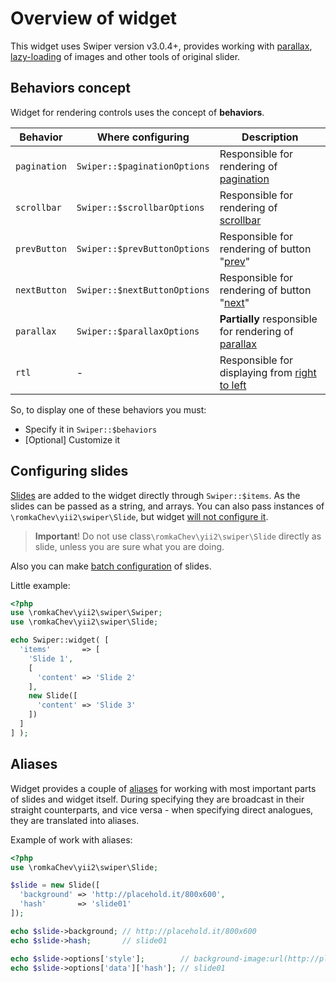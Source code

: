 # Overview of widget

This widget uses Swiper version v3.0.4+, provides working with [parallax](behaviors-parallax.md), 
[lazy-loading](usage-lazy-loading.md) of images and other tools of original slider.

## Behaviors concept

Widget for rendering controls uses the concept of **behaviors**. 

Behavior     | Where configuring            | Description                                                                       
------------- | ---------------------------- | -------------------------------------------------------------------------------
`pagination`  | `Swiper::$paginationOptions` | Responsible for rendering of [pagination](behaviors-pagination.md)                  
`scrollbar`   | `Swiper::$scrollbarOptions`  | Responsible for rendering of [scrollbar](behaviors-scrollbar.md)                  
`prevButton`  | `Swiper::$prevButtonOptions` | Responsible for rendering of button "[prev](behaviors-navigation-buttons.md)"
`nextButton`  | `Swiper::$nextButtonOptions` | Responsible for rendering of button "[next](behaviors-navigation-buttons.md)" 
`parallax`    | `Swiper::$parallaxOptions`   | **Partially** responsible for rendering of [parallax](behaviors-parallax.md)      
`rtl`         | -                            | Responsible for displaying from [right to left](behaviors-rtl.md)            

So, to display one of these behaviors you must:

* Specify it in `Swiper::$behaviors`
* [Optional] Customize it

## Configuring slides

[Slides](usage-slides.md) are added to the widget directly through `Swiper::$items`. 
As the slides can be passed as a string, and arrays.
You can also pass instances of `\romkaChev\yii2\swiper\Slide`, 
but widget [will not configure it](usage-slides.md#%D0%9D%D0%B0%D1%81%D1%82%D1%80%D0%BE%D0%B9%D0%BA%D0%B0-%D0%BE%D0%B1%D1%8A%D0%B5%D0%BA%D1%82%D0%BE%D0%B2-romkachevyii2swiperslide).

> **Important**! Do not use class`\romkaChev\yii2\swiper\Slide` directly as slide, 
  unless you are sure what you are doing.

Also you can make [batch configuration](options-slide-batch.md) of slides.

Little example:

```PHP
<?php
use \romkaChev\yii2\swiper\Swiper;
use \romkaChev\yii2\swiper\Slide;

echo Swiper::widget( [
  'items'       => [
    'Slide 1',
    [
      'content' => 'Slide 2'
    ],
    new Slide([
      'content' => 'Slide 3'
    ])
  ]
] );
```

## Aliases

Widget provides a couple of [aliases](options-aliases.md) for working with most important parts of slides
and widget itself.
During specifying they are broadcast in their straight counterparts, 
and vice versa - when specifying direct analogues, they are translated into aliases.

Example of work with aliases:

```PHP
<?php
use \romkaChev\yii2\swiper\Slide;

$slide = new Slide([
  'background' => 'http://placehold.it/800x600',
  'hash'       => 'slide01'
]);

echo $slide->background; // http://placehold.it/800x600
echo $slide->hash;       // slide01

echo $slide->options['style'];        // background-image:url(http://placehold.it/800x600)
echo $slide->options['data']['hash']; // slide01

```
